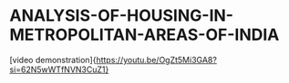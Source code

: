 # ANALYSIS-OF-HOUSING-IN-METROPOLITAN-AREAS-OF-INDIA
[video demonstration]{https://youtu.be/OgZt5Mi3GA8?si=62N5wWTfNVN3CuZ1}

